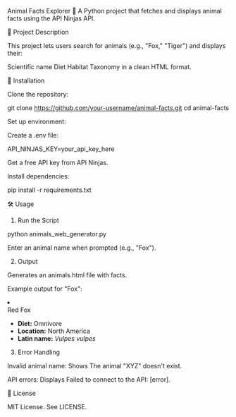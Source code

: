 Animal Facts Explorer 🐾
A Python project that fetches and displays animal facts using the API Ninjas API.

📌 Project Description

This project lets users search for animals (e.g., "Fox," "Tiger") and displays their:

Scientific name
Diet
Habitat
Taxonomy
in a clean HTML format.

🚀 Installation

Clone the repository:

git clone https://github.com/your-username/animal-facts.git
cd animal-facts

Set up environment:

Create a .env file:

API_NINJAS_KEY=your_api_key_here

Get a free API key from API Ninjas.

Install dependencies:

pip install -r requirements.txt

🛠 Usage

1. Run the Script


python animals_web_generator.py

Enter an animal name when prompted (e.g., "Fox").

2. Output

Generates an animals.html file with facts.

Example output for "Fox":

<li class="cards__item">
  <div class="card__title">Red Fox</div>
  <div class="card__text">
    <ul>
      <li><strong>Diet:</strong> Omnivore</li>
      <li><strong>Location:</strong> North America</li>
      <li><strong>Latin name:</strong> <em>Vulpes vulpes</em></li>
    </ul>
  </div>
</li>

3. Error Handling

Invalid animal name: Shows The animal "XYZ" doesn't exist.

API errors: Displays Failed to connect to the API: [error].

📜 License

MIT License. See LICENSE.